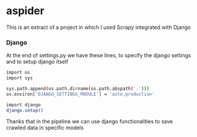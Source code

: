 # aspider

This is an extract of a project in which I used Scrapy integrated with Django

### Django

At the end of settings.py we have these lines, to specify the django settings and to setup django itself

```sh
import os
import sys

sys.path.append(os.path.dirname(os.path.abspath('.')))
os.environ['DJANGO_SETTINGS_MODULE'] = 'aste.production'

import django
django.setup()
```
Thanks that in the pipeline we can use django functionalities to save crawled data in specific models
